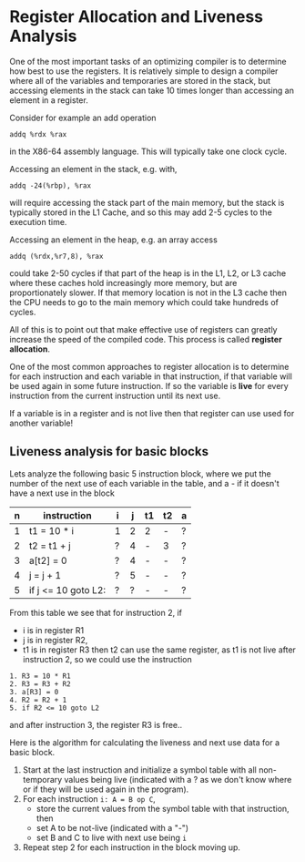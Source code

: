# Register Allocation and Liveness Analysis

One of the most important tasks of an optimizing compiler is to determine how best to use the
registers.  It is relatively simple to design a compiler where all of the variables and temporaries
are stored in the stack, but accessing elements in the stack can take 10 times longer than accessing
an element in a register.  

Consider for example an add operation
```
addq %rdx %rax
```
in the X86-64 assembly language. This will typically take one clock cycle. 

Accessing an element in the stack, e.g. with,
```
addq -24(%rbp), %rax
```
will require accessing the stack part of the main memory, but
the stack is typically stored in the L1 Cache, and so this may add 2-5 cycles 
to the execution time.

Accessing an element in the heap, e.g. an array access
```
addq (%rdx,%r7,8), %rax
```
could take 2-50 cycles if that part of the heap is in the L1, L2, or L3 cache
where these caches hold increasingly more memory, but are proportionately slower.
If that memory location is not in the L3 cache then the CPU needs to go to the main
memory which could take hundreds of cycles.

All of this is to point out that make effective use of registers can greatly
increase the speed of the compiled code. This process is called **register allocation**.

One of the most common approaches to register allocation is to determine for each
instruction and each variable in that instruction, if that variable will be used
again in some future instruction.  If so the variable is **live** for every instruction
from the current instruction until its next use. 

If a variable is in a register and is not live then that register can use used for
another variable!

## Liveness analysis for basic blocks
Lets analyze the following basic 5 instruction block,
where we put the number of the next use of each variable in the table, 
and a - if it doesn't have a next use in the block

| n | instruction | i | j | t1 | t2 | a |
| --- | --- | --- | --- | --- | --- | --- |
|1|  t1 = 10 * i  | 1 | 2 | 2 | - | ? |
|2|  t2 = t1 + j  | ? | 4 | - | 3 | ? |
|3|  a[t2] = 0    | ? | 4 | - | - | ? |
|4|  j = j + 1    | ? | 5 | - | - | ? |
|5|  if j <= 10 goto L2:  | ? | ? | - | - | ? |

From this table we see that for instruction 2, 
if 
* i is in register R1
* j is in register R2,
* t1 is in register R3
then  t2 can use the same register, as t1 is not live after instruction 2,
so we could use the instruction
```
1. R3 = 10 * R1
2. R3 = R3 + R2
3. a[R3] = 0
4. R2 = R2 + 1
5. if R2 <= 10 goto L2
```
and after instruction 3, the register R3 is free..

Here is the algorithm for calculating the liveness and next use data for a basic block.

1. Start at the last instruction and initialize a symbol table with all non-temporary values being live (indicated with a ? as we don't know where or if they will be used again in the program).
2. For each instruction ```i: A = B op C```,
   * store the current values from the symbol table with that instruction, then
   * set A to be not-live (indicated with a "-")
   * set B and C to live with next use being ```i```
4. Repeat step 2 for each instruction in the block moving up.







